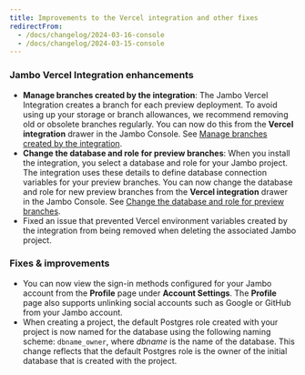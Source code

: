 ```yaml
---
title: Improvements to the Vercel integration and other fixes
redirectFrom:
  - /docs/changelog/2024-03-16-console
  - /docs/changelog/2024-03-15-console
---
```


### Jambo Vercel Integration enhancements

- **Manage branches created by the integration**: The Jambo Vercel Integration creates a branch for each preview deployment. To avoid using up your storage or branch allowances, we recommend removing old or obsolete branches regularly. You can now do this from the **Vercel integration** drawer in the Jambo Console. See [Manage branches created by the integration](/docs/guides/vercel#manage-branches-created-by-the-integration).
- **Change the database and role for preview branches**: When you install the integration, you select a database and role for your Jambo project. The integration uses these details to define database connection variables for your preview branches. You can now change the database and role for new preview branches from the **Vercel integration** drawer in the Jambo Console. See [Change the database and role for preview branches](/docs/guides/vercel#change-the-database-and-role-for-preview-branches).
- Fixed an issue that prevented Vercel environment variables created by the integration from being removed when deleting the associated Jambo project.

### Fixes & improvements

- You can now view the sign-in methods configured for your Jambo account from the **Profile** page under **Account Settings**. The **Profile** page also supports unlinking social accounts such as Google or GitHub from your Jambo account.
- When creating a project, the default Postgres role created with your project is now named for the database using the following naming scheme: `dbname_owner`, where _dbname_ is the name of the database. This change reflects that the default Postgres role is the owner of the initial database that is created with the project.
